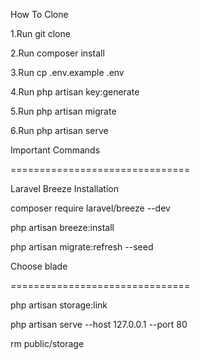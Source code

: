 <p>How To Clone</p>
<p>1.Run git clone <Project Link></p>
<p>2.Run composer install</p>
<p>3.Run cp .env.example .env</p>
<p>4.Run php artisan key:generate</p>
<p>5.Run php artisan migrate</p>
<p>6.Run php artisan serve</p>

<p>Important Commands</p>

<p>===============================</p>

<p>Laravel Breeze Installation</p>
<p>composer require laravel/breeze --dev</p>
<p>php artisan breeze:install</p>
<p>php artisan migrate:refresh --seed</p>
<p>Choose blade</p>

<p>===============================</p>

<p>php artisan storage:link</p>
<p>php artisan serve --host 127.0.0.1 --port 80</p>

<p>rm public/storage</p>
